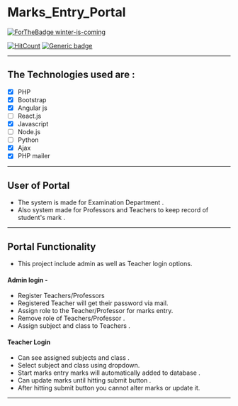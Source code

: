 # Marks_Entry_Portal

[![ForTheBadge winter-is-coming](http://ForTheBadge.com/images/badges/winter-is-coming.svg)](https://github.com/NarutoOp)

[![HitCount](http://hits.dwyl.com/NarutoOp/Marks_Entry_Portal.svg)](http://hits.dwyl.com/NarutoOp/Marks_Entry_Portal) [![Generic badge](https://img.shields.io/badge/Arpit-Gupta-1abc9c.svg)](https://github.com/NarutoOp)

---

## The Technologies used are :


- [x] PHP
- [x] Bootstrap
- [x] Angular js
- [ ] React.js
- [x] Javascript
- [ ] Node.js
- [ ] Python
- [x] Ajax
- [x] PHP mailer

---

## User of Portal

 - The system is made for Examination Department . 
 - Also system made for Professors and Teachers to keep record of student's mark .
 
---

## Portal Functionality

- This project include admin as well as Teacher login options.

#### Admin login -
- Register Teachers/Professors
- Registered Teacher will get their password via mail.
- Assign role to the Teacher/Professor for marks entry.
- Remove role of Teachers/Professor .
- Assign subject and class to Teachers .

#### Teacher Login
- Can see assigned subjects and class .
- Select subject and class using dropdown.
- Start marks entry marks will automatically added to database .
- Can update marks until hitting submit button .
- After hitting submit button you cannot alter marks or update it.

---

